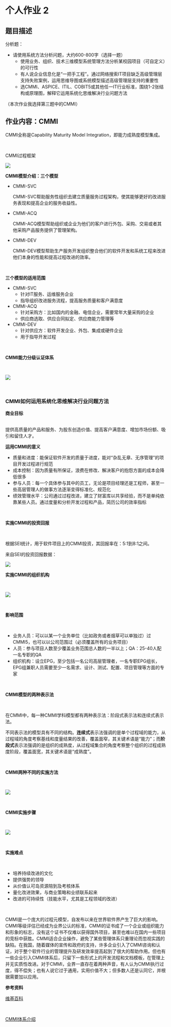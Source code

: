 # 个人作业 2



## 题目描述

分析题：

* 请使用系统方法分析问题，大约600-800字（选择一题）
  * 使用业务、组织、技术三维模型系统管理方法分析某校园项目（可自定义）的可行性
  * 有人说企业信息化是“一把手工程”。通过网络搜索IT项目缺乏高级管理层支持失败案例，运用思维导图或系统模型描述高级管理层支持的重要性
  * 选CMMI、ASPICE、ITIL、COBIT5或其他任一IT行业标准，围绕1-2张结构或原理图，解释它运用系统化思维解决行业问题方法

（本次作业我选择第三题中的CMMI）



## 作业内容：CMMI

 

CMMI全称是Capability Maturity Model Integration，即能力成熟度模型集成。

<br>

CMMI过程框架<br>

![](./images/hw02_1.PNG)



**CMMI模型介绍：三个模型**

* CMMI-SVC

  CMMI-SVC帮助服务性组织去建立质量服务过程架构，使其能够更好的改进服务表现和提高企业的服务收益性。

* CMMI-ACQ

  CMMI-ACQ模型帮助组织或企业为他们的客户进行外包、采购、交易或者其他采购产品服务提供了管理架构。

* CMMI-DEV

  CMMI-DEV模型帮助生产服务开发组织整合他们的软件开发和系统工程来改进他们本身的性能和提高过程改进的效率。

<br>

**三个模型的适用范围**

* CMMI-SVC
  * 针对IT服务、运维服务企业
  * 指导组织改进服务流程，提高服务质量和客户满意度
* CMMI-ACQ
  * 针对采购方：比如国内的金融、电信企业，需要常年大量采购的企业
  * 供应商选取、供应合同拟定、供应商能力管理等
* CMMI-DEV
  * 针对供应方：软件开发企业、外包、集成或硬件企业
  * 用于指导开发过程

<br>

**CMMI能力分级认证体系**

<br>

![](./images/hw02_4.PNG)

<br>

### CMMI如何运用系统化思维解决行业问题方法



**商业目标**

<br>提供高质量的产品和服务、为股东创造价值、提高客户满意度、增加市场份额、吸引和留住人才。<br>

**运用CMMI的意义**

* 质量和进度：能保证软件开发的质量于进度，能对“杂乱无章、无序管理”的项目开发过程进行规范
* 成本控制：因为质量有所保证，浪费在修改、解决客户的抱怨方面的成本会降低很多
* 参与人员：每一个具体参与其中的员工，无论是项目经理还是工程师，甚至一些高层管理人的做事方法逐渐变得标准化、规范化
* 绩效管理水平：公司通过过程改进，建立了财富库以共享经验，而不是单纯依靠某些人员。通过度量和分析开发过程和产品，简历公司的效率指标

<br>

**实施CMMI的投资回报**

<br>

根据SEI统计，用于软件项目上的CMMI投资，其回报率在：5:1到8:1之间。<br>

来自SEI的投资回报数据：<br>

![](./images/hw02_2.PNG)<br>

**实施CMMI的组织机构** 

<br>

![](./images/hw02_3.PNG)



<br>

**影响范围** 

<br>

* 业务人员：可以以某一个业务单位（比如政务或者烟草可以单独过）过CMMI5，也可以以公司范围过（必须覆盖所有的业务项目）
* 人员：参与项目人数至少覆盖业务范围总人数的一半以上；QA：25-40人配一名专职的QA
* 组织机构：设立EPG，至少包括一名公司高层管理者，一名专职EPG组长，EPG组兼职人员需要至少一名需求、设计、测试、配置、项目管理等方面的专家

<br>

**CMMI模型的两种表示法**

<br>

在CMMI中，每一种CMMI学科模型都有两种表示法：阶段式表示法和连续式表示法。<br>

不同表示法的模型具有不同的结构。**连续式**表示法强调的是单个过程域的能力，从过程域的角度考察基线和度量结果的改善，覆盖面窄，其关键术语是“能力”；而**阶段式**表示法强调的是组织的成熟度，从过程域集合的角度考察整个组织的过程成熟度阶段，覆盖面宽，其关键术语是“成熟度”。



<br>

**CMMI两种不同的实施方法**

<br>

![](./images/hw02_5.PNG)

<br>

**CMMI实施步骤**

<br>

![](./images/hw02_6.PNG)



<br>

**实施难点**

<br>

* 培养持续改进的文化
* 提供强势的领导
* 从价值认可岛资源陪到及考核体系
* 量化改进效果，与商业策略和业绩联系起来
* 改进的可持续性（技能水平，尤其是工程领域的改进）



<br>

CMMI是一个庞大的过程元模型，自发布以来在世界软件界产生了巨大的影响。CMMI等级评估已经成为业界公认的标准，CMMI的证书成了一个企业或组织能力和形象的标志，没有这个证书不仅难以获得国外项目，甚至也难以在国内一些项目的竞标中获胜。CMMI适合企业操作，避免了某些管理体系只重理论而忽视实践的缺陷。在我国，随着媒体的宣传和政府的支持，许多企业引入了CMMI咨询和认证，对于整个软件行业的管理提升及研发效率提高起到了很大的帮助作用。但也有一些企业引入CMMI体系后，只留下一些形式上的开发流程和文档模板，在管理上并无实质性改进。对于CMMI，业界一直存在着两种声音，有人认为CMMI执行过度，得不偿失；也有人说它过于通用，实用价值不大；但多数人还是认同它，并根据需要加以应用。





**参考资料**

[维基百科](https://en.wikipedia.org/wiki/Capability_Maturity_Model_Integration)

<br>

[CMMI体系介绍](https://zhuanlan.zhihu.com/p/114862647)


